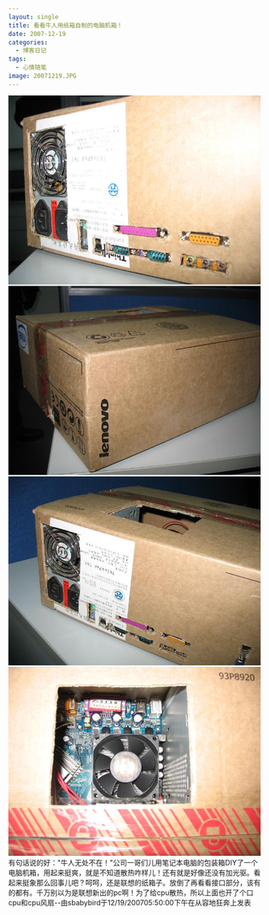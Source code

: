 ```yaml
---
layout: single
title: 看看牛人用纸箱自制的电脑机箱！
date: 2007-12-19
categories:
  - 博客日记
tags:
  - 心情随笔
image: 20071219.JPG
---
```

![](20071219-1.JPG)
![](20071219-2.JPG)
![](20071219-3.JPG)
![](20071219-4.JPG)
有句话说的好：\"牛人无处不在！\"公司一哥们儿用笔记本电脑的包装箱DIY了一个电脑机箱，用起来挺爽，就是不知道散热咋样儿！还有就是好像还没有加光驱。看起来挺象那么回事儿吧？呵呵，还是联想的纸箱子。放倒了再看看接口部分，该有的都有。千万别以为是联想新出的pc啊！为了给cpu散热，所以上面也开了个口cpu和cpu风扇--由sbabybird于12/19/200705&#58;50&#58;00下午在从容地狂奔上发表
